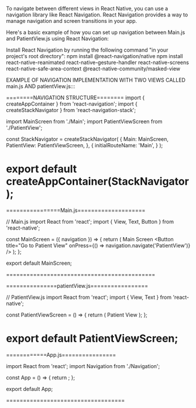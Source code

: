 To navigate between different views in React Native, you can use a navigation library like React Navigation. React Navigation provides a way to manage navigation and screen transitions in your app.

Here's a basic example of how you can set up navigation between Main.js and PatientView.js using React Navigation:

Install React Navigation by running the following command "in your project's root directory":
npm install @react-navigation/native
npm install react-native-reanimated react-native-gesture-handler react-native-screens react-native-safe-area-context @react-native-community/masked-view




EXAMPLE OF NAVIGATION IMPLEMENTATION WITH TWO VIEWS CALLED main.js AND patientView.js:::

========NAVIGATION STRUCTURE========
import { createAppContainer } from 'react-navigation';
import { createStackNavigator } from 'react-navigation-stack';

import MainScreen from './Main';
import PatientViewScreen from './PatientView';

const StackNavigator = createStackNavigator(
  {
    Main: MainScreen,
    PatientView: PatientViewScreen,
  },
  {
    initialRouteName: 'Main',
  }
);

export default createAppContainer(StackNavigator);
====================================


================Main.js====================

// Main.js
import React from 'react';
import { View, Text, Button } from 'react-native';

const MainScreen = ({ navigation }) => {
  return (
    <View>
      <Text>Main Screen</Text>
      <Button
        title="Go to Patient View"
        onPress={() => navigation.navigate('PatientView')}
      />
    </View>
  );
};

export default MainScreen;


============================================


===============patientView.js=================

// PatientView.js
import React from 'react';
import { View, Text } from 'react-native';

const PatientViewScreen = () => {
  return (
    <View>
      <Text>Patient View</Text>
    </View>
  );
};

export default PatientViewScreen;
============================================


============App.js================

import React from 'react';
import Navigation from './Navigation';

const App = () => {
  return <Navigation />;
};

export default App;


===================================